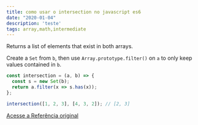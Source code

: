 ```yaml
---
title: como usar o intersection no javascript es6
date: "2020-01-04"
description: 'teste'
tags: array,math,intermediate
---
```


Returns a list of elements that exist in both arrays.

Create a `Set` from `b`, then use `Array.prototype.filter()` on `a` to only keep values contained in `b`.

```js
const intersection = (a, b) => {
  const s = new Set(b);
  return a.filter(x => s.has(x));
};
```

```js
intersection([1, 2, 3], [4, 3, 2]); // [2, 3]
```


[Acesse a Referência original](http://github.com/30-seconds/)
